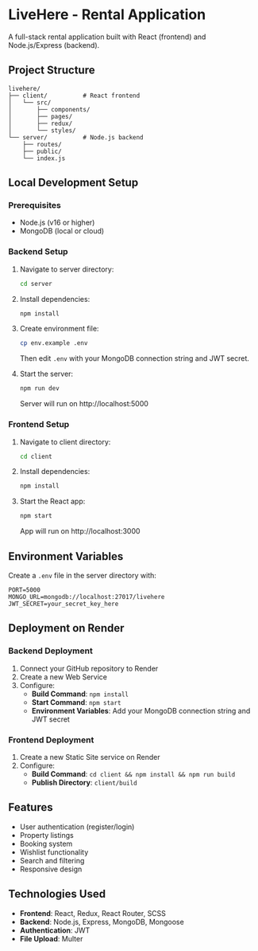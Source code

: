 # LiveHere - Rental Application

A full-stack rental application built with React (frontend) and Node.js/Express (backend).

## Project Structure

```
livehere/
├── client/          # React frontend
│   └── src/
│       ├── components/
│       ├── pages/
│       ├── redux/
│       └── styles/
└── server/          # Node.js backend
    ├── routes/
    ├── public/
    └── index.js
```

## Local Development Setup

### Prerequisites
- Node.js (v16 or higher)
- MongoDB (local or cloud)

### Backend Setup
1. Navigate to server directory:
   ```bash
   cd server
   ```

2. Install dependencies:
   ```bash
   npm install
   ```

3. Create environment file:
   ```bash
   cp env.example .env
   ```
   Then edit `.env` with your MongoDB connection string and JWT secret.

4. Start the server:
   ```bash
   npm run dev
   ```
   Server will run on http://localhost:5000

### Frontend Setup
1. Navigate to client directory:
   ```bash
   cd client
   ```

2. Install dependencies:
   ```bash
   npm install
   ```

3. Start the React app:
   ```bash
   npm start
   ```
   App will run on http://localhost:3000

## Environment Variables

Create a `.env` file in the server directory with:

```env
PORT=5000
MONGO_URL=mongodb://localhost:27017/livehere
JWT_SECRET=your_secret_key_here
```

## Deployment on Render

### Backend Deployment
1. Connect your GitHub repository to Render
2. Create a new Web Service
3. Configure:
   - **Build Command**: `npm install`
   - **Start Command**: `npm start`
   - **Environment Variables**: Add your MongoDB connection string and JWT secret

### Frontend Deployment
1. Create a new Static Site service on Render
2. Configure:
   - **Build Command**: `cd client && npm install && npm run build`
   - **Publish Directory**: `client/build`

## Features
- User authentication (register/login)
- Property listings
- Booking system
- Wishlist functionality
- Search and filtering
- Responsive design

## Technologies Used
- **Frontend**: React, Redux, React Router, SCSS
- **Backend**: Node.js, Express, MongoDB, Mongoose
- **Authentication**: JWT
- **File Upload**: Multer 